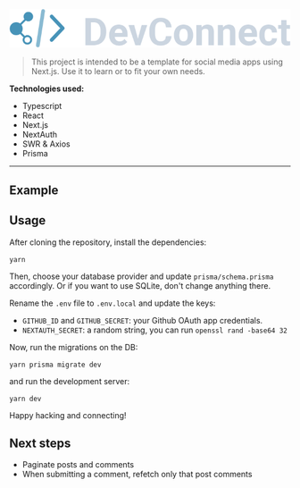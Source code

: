 ![DevConnect](src/assets//dev-connect-logo.png "DevConnect Logo")

> This project is intended to be a template for social media apps using Next.js. Use it to learn or to fit your own needs.

**Technologies used:**

- Typescript
- React
- Next.js
- NextAuth
- SWR & Axios
- Prisma

---

## Example

## Usage

After cloning the repository, install the dependencies:

```
yarn
```

Then, choose your database provider and update `prisma/schema.prisma` accordingly. Or if you want to use SQLite, don't change anything there.

Rename the `.env` file to `.env.local` and update the keys:

- `GITHUB_ID` and `GITHUB_SECRET`: your Github OAuth app credentials.
- `NEXTAUTH_SECRET`: a random string, you can run `openssl rand -base64 32`

Now, run the migrations on the DB:

```
yarn prisma migrate dev
```

and run the development server:

```
yarn dev
```

Happy hacking and connecting!

## Next steps

- Paginate posts and comments
- When submitting a comment, refetch only that post comments
